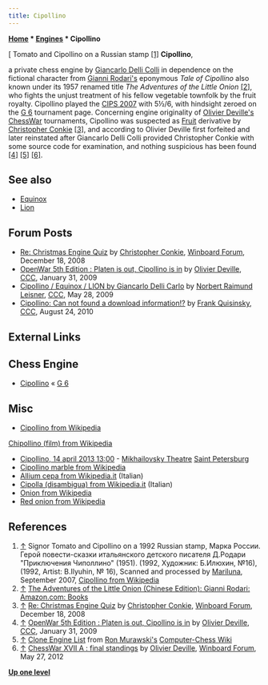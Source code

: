 ```yaml
---
title: Cipollino
---
```

**[Home](Home "Home") * [Engines](Engines "Engines") * Cipollino**

\[ Tomato and Cipollino on a Russian stamp <a id="cite-note-1" href="#cite-ref-1">[1]</a>
**Cipollino**,

a private chess engine by [Giancarlo Delli Colli](Giancarlo_Delli_Colli "Giancarlo Delli Colli") in dependence on the fictional character from [Gianni Rodari's](https://en.wikipedia.org/wiki/Gianni_Rodari) eponymous *Tale of Cipollino* also known under its 1957 renamed title *The Adventures of the Little Onion* <a id="cite-note-2" href="#cite-ref-2">[2]</a>, who fights the unjust treatment of his fellow vegetable townfolk by the fruit royalty.
Cipollino played the [CIPS 2007](CIPS_2007 "CIPS 2007") with 5½/6, with hindsight zeroed on the [G 6](G_6 "G 6") tournament page. Concerning engine originality of [Olivier Deville's](Olivier_Deville "Olivier Deville") [ChessWar](ChessWar "ChessWar") tournaments, Cipollino was suspected as [Fruit](Fruit "Fruit") derivative by [Christopher Conkie](index.php?title=Christopher_Conkie&action=edit&redlink=1 "Christopher Conkie (page does not exist)") <a id="cite-note-3" href="#cite-ref-3">[3]</a>, and according to Olivier Deville first forfeited and later reinstated after Giancarlo Delli Colli provided Christopher Conkie with some source code for examination, and nothing suspicious has been found <a id="cite-note-4" href="#cite-ref-4">[4]</a> <a id="cite-note-5" href="#cite-ref-5">[5]</a> <a id="cite-note-6" href="#cite-ref-6">[6]</a>.

## See also

- [Equinox](Equinox "Equinox")
- [Lion](Lion "Lion")

## Forum Posts

- [Re: Christmas Engine Quiz](http://www.open-aurec.com/wbforum/viewtopic.php?f=2&t=49758&start=20) by [Christopher Conkie](index.php?title=Christopher_Conkie&action=edit&redlink=1 "Christopher Conkie (page does not exist)"), [Winboard Forum](Computer_Chess_Forums "Computer Chess Forums"), December 18, 2008
- [OpenWar 5th Edition : Platen is out, Cipollino is in](http://www.talkchess.com/forum/viewtopic.php?t=26328) by [Olivier Deville](Olivier_Deville "Olivier Deville"), [CCC](CCC "CCC"), January 31, 2009
- [Cipollino / Equinox / LION by Giancarlo Delli Carlo](http://www.talkchess.com/forum/viewtopic.php?t=28147) by [Norbert Raimund Leisner](Norbert_Raimund_Leisner "Norbert Raimund Leisner"), [CCC](CCC "CCC"), May 28, 2009
- [Cipollino: Can not found a download information!?](http://www.talkchess.com/forum/viewtopic.php?t=35881) by [Frank Quisinsky](Frank_Quisinsky "Frank Quisinsky"), [CCC](CCC "CCC"), August 24, 2010

## External Links

## Chess Engine

- [Cipollino](https://www.g-sei.org/cipollino/) « [G 6](G_6 "G 6")

## Misc

- [Cipollino from Wikipedia](https://en.wikipedia.org/wiki/Cipollino)

[Chipollino (film) from Wikipedia](https://en.wikipedia.org/wiki/Chipollino_%28film%29)

- [Cipollino, 14 april 2013 13:00](http://mikhailovsky.ru/en/afisha/detail/236074/) - [Mikhailovsky Theatre](https://en.wikipedia.org/wiki/Mikhaylovsky_Theatre) [Saint Petersburg](https://en.wikipedia.org/wiki/Saint_Petersburg)
- [Cipollino marble from Wikipedia](https://en.wikipedia.org/wiki/Cipollino_marble)
- [Allium cepa from Wikipedia.it](http://it.wikipedia.org/wiki/Allium_cepa) (Italian)
- [Cipolla (disambigua) from Wikipedia.it](http://it.wikipedia.org/wiki/Cipolla_%28disambigua%29) (Italian)
- [Onion from Wikipedia](https://en.wikipedia.org/wiki/Onion)
- [Red onion from Wikipedia](https://en.wikipedia.org/wiki/Red_onion)

## References

1. <a id="cite-ref-1" href="#cite-note-1">↑</a> Signor Tomato and Cipollino on a 1992 Russian stamp, Марка России. Герой повести-сказки итальянского детского писателя Д.Родари "Приключения Чиполлино" (1951). (1992, Художник: Б.Илюхин, №16), (1992, Artist: B.Ilyuhin, № 16), Scanned and processed by [Mariluna](http://commons.wikimedia.org/wiki/User:Mariluna), September 2007, [Cipollino from Wikipedia](https://en.wikipedia.org/wiki/Cipollino)
1. <a id="cite-ref-2" href="#cite-note-2">↑</a> [The Adventures of the Little Onion (Chinese Edition): Gianni Rodari: Amazon.com: Books](https://www.amazon.com/Adventures-Little-Onion-Chinese/dp/7542239619)
1. <a id="cite-ref-3" href="#cite-note-3">↑</a> [Re: Christmas Engine Quiz](http://www.open-aurec.com/wbforum/viewtopic.php?f=2&t=49758&start=20) by [Christopher Conkie](index.php?title=Christopher_Conkie&action=edit&redlink=1 "Christopher Conkie (page does not exist)"), [Winboard Forum](Computer_Chess_Forums "Computer Chess Forums"), December 18, 2008
1. <a id="cite-ref-4" href="#cite-note-4">↑</a> [OpenWar 5th Edition : Platen is out, Cipollino is in](http://www.talkchess.com/forum/viewtopic.php?t=26328) by [Olivier Deville](Olivier_Deville "Olivier Deville"), [CCC](CCC "CCC"), January 31, 2009
1. <a id="cite-ref-5" href="#cite-note-5">↑</a> [Clone Engine List](http://computer-chess.org/doku.php?id=computer_chess:wiki:lists:clone_engine_list) from [Ron Murawski's](Ron_Murawski "Ron Murawski") [Computer-Chess Wiki](http://computer-chess.org/doku.php?id=home)
1. <a id="cite-ref-6" href="#cite-note-6">↑</a> [ChessWar XVII A : final standings](http://www.open-chess.org/viewtopic.php?f=4&t=1977) by [Olivier Deville](Olivier_Deville "Olivier Deville"), [Winboard Forum](Computer_Chess_Forums "Computer Chess Forums"), May 27, 2012

**[Up one level](Engines "Engines")**

